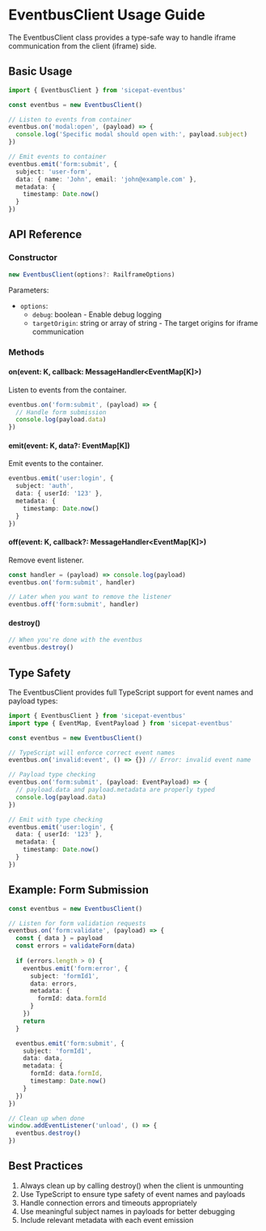 # EventbusClient Usage Guide

The EventbusClient class provides a type-safe way to handle iframe communication from the client (iframe) side.

## Basic Usage

```typescript
import { EventbusClient } from 'sicepat-eventbus'

const eventbus = new EventbusClient()

// Listen to events from container
eventbus.on('modal:open', (payload) => {
  console.log('Specific modal should open with:', payload.subject)
})

// Emit events to container
eventbus.emit('form:submit', {
  subject: 'user-form',
  data: { name: 'John', email: 'john@example.com' },
  metadata: {
    timestamp: Date.now()
  }
})
```

## API Reference

### Constructor

```typescript
new EventbusClient(options?: RailframeOptions)
```

Parameters:

- `options`:
  - `debug`: boolean - Enable debug logging
  - `targetOrigin`: string or array of string - The target origins for iframe communication

### Methods

#### on<K>(event: K, callback: MessageHandler<EventMap[K]>)

Listen to events from the container.

```typescript
eventbus.on('form:submit', (payload) => {
  // Handle form submission
  console.log(payload.data)
})
```

#### emit<K>(event: K, data?: EventMap[K])

Emit events to the container.

```typescript
eventbus.emit('user:login', {
  subject: 'auth',
  data: { userId: '123' },
  metadata: {
    timestamp: Date.now()
  }
})
```

#### off<K>(event: K, callback?: MessageHandler<EventMap[K]>)

Remove event listener.

```typescript
const handler = (payload) => console.log(payload)
eventbus.on('form:submit', handler)

// Later when you want to remove the listener
eventbus.off('form:submit', handler)
```

#### destroy()

```typescript
// When you're done with the eventbus
eventbus.destroy()
```

## Type Safety

The EventbusClient provides full TypeScript support for event names and payload types:

```typescript
import { EventbusClient } from 'sicepat-eventbus'
import type { EventMap, EventPayload } from 'sicepat-eventbus'

const eventbus = new EventbusClient()

// TypeScript will enforce correct event names
eventbus.on('invalid:event', () => {}) // Error: invalid event name

// Payload type checking
eventbus.on('form:submit', (payload: EventPayload) => {
  // payload.data and payload.metadata are properly typed
  console.log(payload.data)
})

// Emit with type checking
eventbus.emit('user:login', {
  data: { userId: '123' },
  metadata: {
    timestamp: Date.now()
  }
})
```

## Example: Form Submission

```typescript
const eventbus = new EventbusClient()

// Listen for form validation requests
eventbus.on('form:validate', (payload) => {
  const { data } = payload
  const errors = validateForm(data)
  
  if (errors.length > 0) {
    eventbus.emit('form:error', {
      subject: 'formId1',
      data: errors,
      metadata: {
        formId: data.formId
      }
    })
    return
  }

  eventbus.emit('form:submit', {
    subject: 'formId1',
    data: data,
    metadata: {
      formId: data.formId,
      timestamp: Date.now()
    }
  })
})

// Clean up when done
window.addEventListener('unload', () => {
  eventbus.destroy()
})
```

## Best Practices

1. Always clean up by calling destroy() when the client is unmounting
2. Use TypeScript to ensure type safety of event names and payloads
3. Handle connection errors and timeouts appropriately
4. Use meaningful subject names in payloads for better debugging
5. Include relevant metadata with each event emission